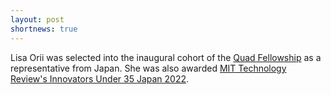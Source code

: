 ```yaml
---
layout: post
shortnews: true
---
```


Lisa Orii was selected into the inaugural cohort of the [Quad Fellowship](https://www.quadfellowship.org/quad-fellows) as a representative from Japan. She was also awarded [MIT Technology Review's Innovators Under 35 Japan 2022](https://www.innovatorsunder35.com/the-list/lisa-orii/).
